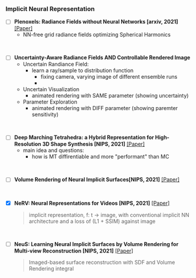 ### Implicit Neural Representation

- [ ] **Plenoxels: Radiance Fields without Neural Networks [arxiv, 2021]** [[Paper]](pdfs/plenoxel.pdf)
  - NN-free grid radiance fields optimizing Spherical Harmonics

<br>

- [ ] **Uncertainty-Aware Radiance Fields AND Controllable Rendered Image**
  - Uncertain Randiance Field:
    - learn a ray/sample to distribution function
      - fixing camera, varying image of different ensemble runs
      - 
  - Uncertain Visualization
    - animated rendering with SAME parameter (showing uncertainty)
  - Parameter Exploration
    - animated rendering with DIFF parameter (showing paremter sensitivity)


<br>

- [ ] **Deep Marching Tetrahedra: a Hybrid Representation for High-Resolution 3D Shape Synthesis [NIPS, 2021]** [[Paper]](pdfs/deep-marching-tetrahedra.pdf) 
  - main idea and questions:
    - how is MT diffirentiable and more "performant" than MC

<br>

- [ ] **Volume Rendering of Neural Implicit Surfaces[NIPS, 2021]** [[Paper]](pdfs/Volume_Rendering_of_Neural_Implicit_Surfaces.pdf)

<br>

- [x] **NeRV: Neural Representations for Videos [NIPS, 2021]** [[Paper]](pdfs/NeRV_Neural_Representations_for_Videos.pdf)
  > implicit representation, f: t -> image, with conventional implicit NN architecture and a loss of (L1 + SSIM) against image

<br>

- [ ] **NeuS: Learning Neural Implicit Surfaces by Volume Rendering for Multi-view Reconstruction [NIPS, 2021]** [[Paper]](pdfs/NeuS_Learning_Neural_Implicit_Surfaces_by_Volume_Rendering_for_Multi-view_Reconstruction.pdf)
  > Imaged-based surface reconstruction with SDF and Volume Rendering integral

<br>
